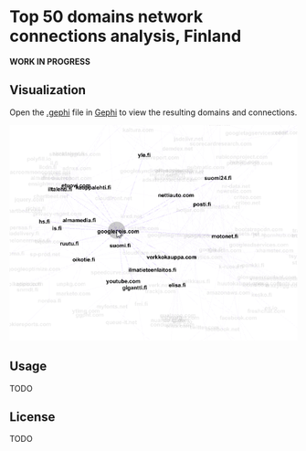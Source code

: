 Top 50 domains network connections analysis, Finland
====================

**WORK IN PROGRESS**

## Visualization

Open the [.gephi](https://github.com/koivunen/topsitenetspi/raw/master/50domainia.gephi) file in [Gephi](https://gephi.org/) to view the resulting domains and connections. 

![example](example.png "Example")


## Usage

TODO


## License

TODO
